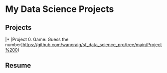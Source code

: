 # My Data Science Projects

## Projects

|* [Project 0. Game: Guess the number]https://github.com/wancraig/sf_data_science_pro/tree/main/Project%200)

## Resume
